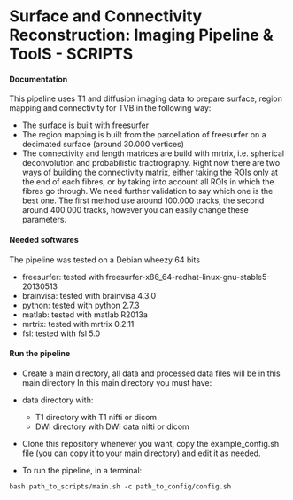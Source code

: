 # Surface and Connectivity Reconstruction: Imaging Pipeline & ToolS - SCRIPTS

#### Documentation
This pipeline uses T1 and diffusion imaging data to prepare surface, region mapping and connectivity for TVB in the following way:

- The surface is built with freesurfer
- The region mapping is built from the parcellation of freesurfer on a decimated surface (around 30.000 vertices)
- The connectivity and length matrices are build with mrtrix, i.e. spherical deconvolution and probabilistic tractrography. Right now there are two ways of building the connectivity matrix, either taking the ROIs only at the end of each fibres, or by taking into account all ROIs in which the fibres go through. We need further validation to say which one is the best one. The first method use around 100.000 tracks, the second around 400.000 tracks, however you can easily change these parameters.

#### Needed softwares
The pipeline was tested on a Debian wheezy 64 bits
- freesurfer: tested with freesurfer-x86_64-redhat-linux-gnu-stable5-20130513
- brainvisa: tested with brainvisa 4.3.0
- python: tested with python 2.7.3
- matlab: tested with matlab R2013a
- mrtrix: tested with mrtrix 0.2.11
- fsl: tested with fsl 5.0

#### Run the pipeline 
- Create a main directory, all data and processed data files will be in this main directory
In this main directory you must have:

 - data directory with:
    - T1 directory with T1 nifti or dicom
     - DWI directory with DWI data nifti or dicom

- Clone this repository whenever you want, copy the example_config.sh file (you can copy it to your main directory) and edit it as needed.

- To run the pipeline, in a terminal:
```shell
bash path_to_scripts/main.sh -c path_to_config/config.sh
```
